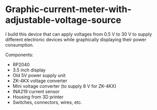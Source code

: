# Graphic-current-meter-with-adjustable-voltage-source



I build this device that can apply voltages from 0.5 V to 30 V to supply different electronic devices while graphically displaying their power consumption.

Components:
- RP2040
- 3.5 inch display
- Old 5V power supply unit 
- ZK-4KX voltage converter
- Mini voltage converter (to supply 8 V for ZK-4KX)
- INA219 current sensor
- Housing from 3D printer
- Switches, connectors, wires, etc.
